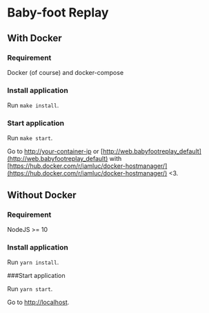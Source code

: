 # Baby-foot Replay

## With Docker

### Requirement

Docker (of course) and docker-compose
 
### Install application

Run `make install`.

### Start application

Run `make start`.

Go to [http://your-container-ip](http://your-container-ip)
or [http://web.babyfootreplay_default](http://web.babyfootreplay_default) 
with [https://hub.docker.com/r/iamluc/docker-hostmanager/](https://hub.docker.com/r/iamluc/docker-hostmanager/) <3.


## Without Docker

### Requirement

NodeJS >= 10
 
### Install application

Run `yarn install`.

###Start application

Run `yarn start`.

Go to [http://localhost](http://localhost).

